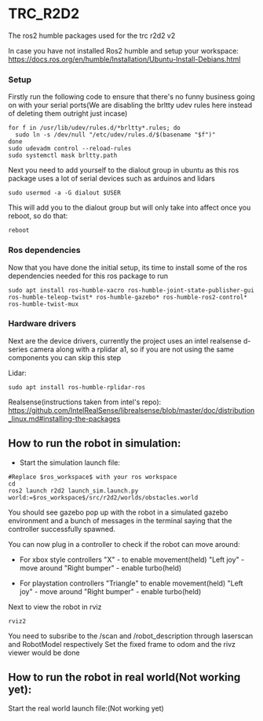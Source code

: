 # TRC_R2D2
The ros2 humble packages used for the trc r2d2 v2

In case you have not installed Ros2 humble and setup your workspace: 
https://docs.ros.org/en/humble/Installation/Ubuntu-Install-Debians.html

### Setup
Firstly run the following code to ensure that there's no funny business going on with your serial ports(We are disabling the brltty udev rules here instead of deleting them outright just incase)

```
for f in /usr/lib/udev/rules.d/*brltty*.rules; do
  sudo ln -s /dev/null "/etc/udev/rules.d/$(basename "$f")"
done
sudo udevadm control --reload-rules
sudo systemctl mask brltty.path
```

Next you need to add yourself to the dialout group in ubuntu as this ros package uses a lot of serial devices such as arduinos and lidars

```
sudo usermod -a -G dialout $USER
```
This will add you to the dialout group but will only take into affect once you reboot, so do that:

```
reboot
```
### Ros dependencies
Now that you have done the initial setup, its time to install some of the ros dependencies needed for this ros package to run

```
sudo apt install ros-humble-xacro ros-humble-joint-state-publisher-gui ros-humble-teleop-twist* ros-humble-gazebo* ros-humble-ros2-control* ros-humble-twist-mux
```

### Hardware drivers
Next are the device drivers, currently the project uses an intel realsense d-series camera along with a rplidar a1, so if you are not using the same components you can skip this step

Lidar:
```
sudo apt install ros-humble-rplidar-ros
```
Realsense(instructions taken from intel's repo):
https://github.com/IntelRealSense/librealsense/blob/master/doc/distribution_linux.md#installing-the-packages

## How to run the robot in simulation:
* Start the simulation launch file:
```
#Replace $ros_workspace$ with your ros workspace
cd 
ros2 launch r2d2 launch_sim.launch.py world:=$ros_workspace$/src/r2d2/worlds/obstacles.world
```

You should see gazebo pop up with the robot in a simulated gazebo environment and a bunch of messages in the terminal saying that the controller successfully spawned.

You can now plug in a controller to check if the robot can move around:
* For xbox style controllers 
  "X" - to enable movement(held)
  "Left joy" - move around
  "Right bumper" - enable turbo(held)

* For playstation controllers
  "Triangle" to enable movement(held)
  "Left joy" - move around
  "Right bumper" - enable turbo(held)

Next to view the robot in rviz
```
rviz2
```
You need to subsribe to the /scan and /robot_description through laserscan and RobotModel respectively
Set the fixed frame to odom and the rivz viewer would be done

## How to run the robot in real world(Not working yet):
Start the real world launch file:(Not working yet)
```
```
